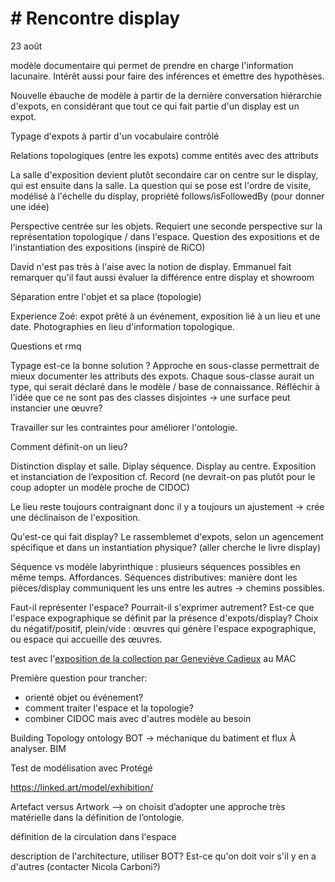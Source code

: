 # # Rencontre display

23 août 

modèle documentaire qui permet de prendre en charge l'information lacunaire. Intérêt aussi pour faire des inférences et émettre des hypothèses.

Nouvelle ébauche de modèle à partir de la dernière conversation
hiérarchie d'expots, en considérant que tout ce qui fait partie d'un display est un expot. 

Typage d'expots à partir d'un vocabulaire contrôlé 


Relations topologiques (entre les expots) comme entités avec des attributs

La salle d'exposition devient plutôt secondaire car on centre sur le display, qui est ensuite dans la salle. La question qui se pose est l'ordre de visite, modélisé à l'échelle du display, propriété follows/isFollowedBy (pour donner une idée)

Perspective centrée sur les objets. Requiert une seconde perspective sur la représentation topologique / dans l'espace. Question des expositions et de l'instantiation des expositions (inspiré de RiCO)

David n'est pas très à l'aise avec la notion de display.
Emmanuel fait remarquer qu'il faut aussi évaluer la différence entre display et showroom

Séparation entre l'objet et sa place (topologie)

Experience Zoé: expot prêté à un événement, exposition lié à un lieu et une date. Photographies en lieu d'information topologique.

Questions et rmq

Typage est-ce la bonne solution ?
Approche en sous-classe permettrait de mieux documenter les attributs des expots.
Chaque sous-classe aurait un type, qui serait déclaré dans le modèle / base de connaissance. 
Réfléchir à l'idée que ce ne sont pas des classes disjointes → une surface peut instancier une œuvre?

Travailler sur les contraintes pour améliorer l'ontologie.

Comment définit-on un lieu? 

Distinction display et salle. Diplay séquence. Display au centre.
Exposition et instanciation de l’exposition cf. Record (ne devrait-on pas plutôt pour le coup adopter un modèle proche de CIDOC)

Le lieu reste toujours contraignant donc il y a toujours un ajustement → crée une déclinaison de l'exposition.

Qu'est-ce qui fait display? Le rassemblemet d'expots, selon un agencement spécifique et dans un instantiation physique? (aller cherche le livre display)

Séquence vs modèle labyrinthique : plusieurs séquences possibles en même temps. Affordances. Séquences distributives: manière dont les pièces/display communiquent les uns entre les autres → chemins possibles.

Faut-il représenter l'espace? Pourrait-il s'exprimer autrement? 
Est-ce que l'espace expographique se définit par la présence d'expots/display? Choix du négatif/positif, plein/vide : œuvres qui génère l'espace expographique, ou espace qui accueille des œuvres.

test avec l'[exposition de la collection par Geneviève Cadieux](https://macrepertoire.macm.org/evenement/l-oeil-et-l-esprit-point-de-vue-de-genevieve-cadieux/) au MAC

Première question pour trancher: 
- orienté objet ou événement? 
- comment traiter l'espace et la topologie? 
- combiner CIDOC mais avec d'autres modèle au besoin

Building Topology ontology BOT → méchanique du batiment et flux
À analyser. BIM

Test de modélisation avec Protégé 

https://linked.art/model/exhibition/

Artefact versus Artwork
--> on choisit d’adopter une approche très matérielle dans la définition de l’ontologie.

définition de la circulation dans l'espace

description de l'architecture, utiliser BOT? Est-ce qu'on doit voir s'il y en a d'autres (contacter Nicola Carboni?)